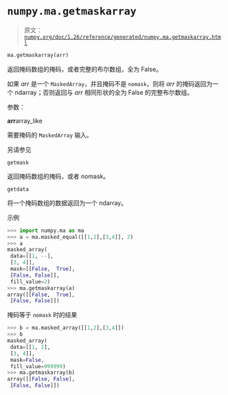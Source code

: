 # `numpy.ma.getmaskarray`

> 原文：[`numpy.org/doc/1.26/reference/generated/numpy.ma.getmaskarray.html`](https://numpy.org/doc/1.26/reference/generated/numpy.ma.getmaskarray.html)

```py
ma.getmaskarray(arr)
```

返回掩码数组的掩码，或者完整的布尔数组，全为 False。

如果 *arr* 是一个 `MaskedArray`，并且掩码不是 `nomask`，则将 *arr* 的掩码返回为一个 ndarray；否则返回与 *arr* 相同形状的全为 False 的完整布尔数组。

参数：

**arr**array_like

需要掩码的 `MaskedArray` 输入。

另请参见

`getmask`

返回掩码数组的掩码，或者 nomask。

`getdata`

将一个掩码数组的数据返回为一个 ndarray。

示例

```py
>>> import numpy.ma as ma
>>> a = ma.masked_equal([[1,2],[3,4]], 2)
>>> a
masked_array(
 data=[[1, --],
 [3, 4]],
 mask=[[False,  True],
 [False, False]],
 fill_value=2)
>>> ma.getmaskarray(a)
array([[False,  True],
 [False, False]]) 
```

掩码等于 `nomask` 时的结果

```py
>>> b = ma.masked_array([[1,2],[3,4]])
>>> b
masked_array(
 data=[[1, 2],
 [3, 4]],
 mask=False,
 fill_value=999999)
>>> ma.getmaskarray(b)
array([[False, False],
 [False, False]]) 
```

